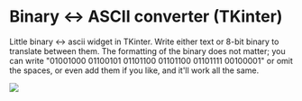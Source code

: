 # Binary <-> ASCII converter (TKinter)
Little binary <-> ascii widget in TKinter. Write either text or 8-bit binary to translate between them. The formatting of the binary does not matter; you can write "01001000 01100101 01101100 01101100 01101111 00100001" or omit the spaces, or even add them if you like, and it'll work all the same.

![](https://raw.githubusercontent.com/not-legato/bin2ascii/main/extras/sample.png)
